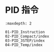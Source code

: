 # PID 指令


```{toctree}
:maxdepth: 2

01-PID_Instruction
02-PID_Compact/index
03-PID_3STEP/index
04-PID_Temp/index

```